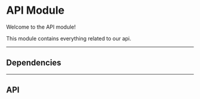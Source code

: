 # API Module

Welcome to the API module!

This module contains everything related to our api.

___
## Dependencies
<!-- ::: py_event_planning.api.deps -->
___
## API
<!-- ::: py_event_planning.api.v1.api -->
